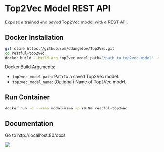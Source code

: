 Top2Vec Model REST API
======================

Expose a trained and saved Top2Vec model with a REST API.

Docker Installation
------------
```bash
git clone https://github.com/ddangelov/Top2Vec.git
cd restful-top2vec
docker build --build-arg top2vec_model_path="/path_to_top2vec_model" -t restful-top2vec .
```
Docker Build Arguments:

  * ``top2vec_model_path``: Path to a saved Top2Vec model.
  * ``top2vec_model_name``: (Optional) Name of Top2Vec model.
  

Run Container 
-------------
```bash
docker run -d --name model-name -p 80:80 restful-top2vec
```
Documentation
-------------

Go to http://localhost:80/docs

![](https://raw.githubusercontent.com/ddangelov/Top2Vec/master/images/restful-top2vec.png)
